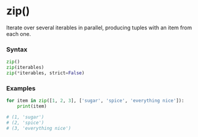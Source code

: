 # zip()

Iterate over several iterables in parallel, producing tuples with an item from each one.

### Syntax
```python
zip()
zip(iterables)
zip(*iterables, strict=False)
```

### Examples
```python
for item in zip([1, 2, 3], ['sugar', 'spice', 'everything nice']):
    print(item)

# (1, 'sugar')
# (2, 'spice')
# (3, 'everything nice')
```